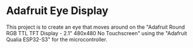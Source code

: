 # Adafruit Eye Display

This project is to create an eye that moves around on the "Adafruit Round RGB TTL TFT Display - 2.1" 480x480 No Touchscreen" using the "Adafruit Qualia ESP32-S3" for the microcontroller.
